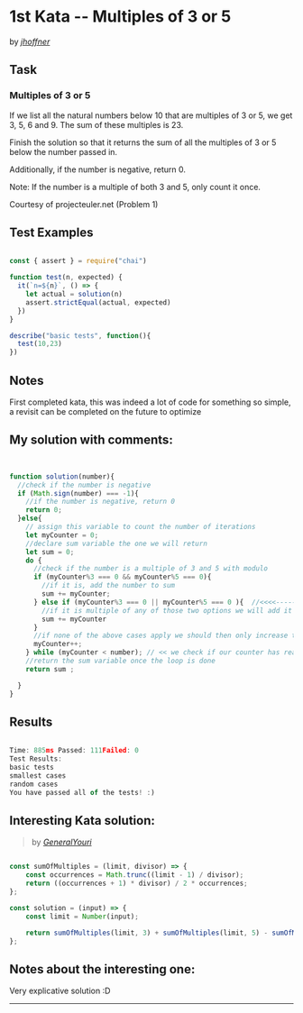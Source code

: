 # 1st Kata -- Multiples of 3 or 5





by *[jhoffner](https://www.codewars.com/users/jhoffner)*


## Task

### Multiples of 3 or 5

If we list all the natural numbers below 10 that are multiples of 3 or 5, we get 3, 5, 6 and 9. The sum of these multiples is 23.

Finish the solution so that it returns the sum of all the multiples of 3 or 5 below the number passed in.

Additionally, if the number is negative, return 0.

Note: If the number is a multiple of both 3 and 5, only count it once.

Courtesy of projecteuler.net (Problem 1)




## Test Examples

```js

const { assert } = require("chai")

function test(n, expected) {
  it(`n=${n}`, () => {
    let actual = solution(n)
    assert.strictEqual(actual, expected)
  })
}

describe("basic tests", function(){
  test(10,23)
})

```


## Notes

First completed kata, this was indeed a lot of code for something so simple, a revisit can be completed on the future to optimize

## My solution with comments:

```js


function solution(number){
  //check if the number is negative
  if (Math.sign(number) === -1){
    //if the number is negative, return 0
    return 0;
  }else{
    // assign this variable to count the number of iterations
    let myCounter = 0;
    //declare sum variable the one we will return
    let sum = 0;
    do {
      //check if the number is a multiple of 3 and 5 with modulo
      if (myCounter%3 === 0 && myCounter%5 === 0){
        //if it is, add the number to sum
        sum += myCounter;
      } else if (myCounter%3 === 0 || myCounter%5 === 0 ){  //<<<<------check if the number is multiple of 3 or 5 with modulo
        //if it is multiple of any of those two options we will add it to the sum variable
        sum += myCounter
      }
      //if none of the above cases apply we should then only increase the number value to iterate the next loop 
      myCounter++;
    } while (myCounter < number); // << we check if our counter has reached the number value, that way we know we need to exit the loop
    //return the sum variable once the loop is done
    return sum ;

  }
}

```


## Results

```js

Time: 885ms Passed: 111Failed: 0
Test Results:
basic tests
smallest cases
random cases
You have passed all of the tests! :)

```

## Interesting Kata solution:
> by *[GeneralYouri](https://www.codewars.com/users/GeneralYouri)*

```js

const sumOfMultiples = (limit, divisor) => {
    const occurrences = Math.trunc((limit - 1) / divisor);
    return ((occurrences + 1) * divisor) / 2 * occurrences;
};

const solution = (input) => {
    const limit = Number(input);

    return sumOfMultiples(limit, 3) + sumOfMultiples(limit, 5) - sumOfMultiples(limit, 3 * 5);
};
```

## Notes about the interesting one:

Very explicative solution :D


---